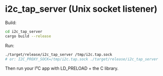 # i2c_tap_server (Unix socket listener)

Build:
```bash
cd i2c_tap_server
cargo build --release
```

Run:
```bash
./target/release/i2c_tap_server /tmp/i2c.tap.sock
# or: I2C_PROXY_SOCK=/tmp/i2c.tap.sock ./target/release/i2c_tap_server
```

Then run your I²C app with LD_PRELOAD + the C library.
